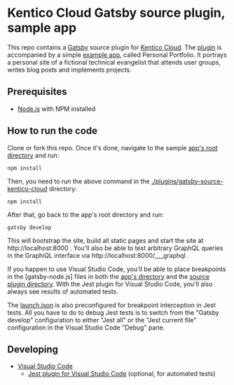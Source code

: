 # Kentico Cloud Gatsby source plugin, sample app 

This repo contains a [Gatsby](https://www.gatsbyjs.org/) source plugin for [Kentico Cloud](https://www.kenticocloud.com/). The [plugin](https://github.com/Kentico/cloud-gatsby/tree/master/plugins/gatsby-source-kentico-cloud) is accompanied by a simple [example app](https://github.com/Kentico/cloud-gatsby/tree/master/src), called Personal Portfolio. It portrays a personal site of a fictional technical evangelist that attends user groups, writes blog posts and implements projects.

## Prerequisites

* [Node.js](https://nodejs.org/) with NPM installed

## How to run the code

Clone or fork this repo. Once it's done, navigate to the sample [app's root directory](https://github.com/Kentico/cloud-gatsby/tree/master/src) and run:

`npm install`

Then, you need to run the above command in the [./plugins/gatsby-source-kentico-cloud](https://github.com/Kentico/cloud-gatsby/tree/master/plugins/gatsby-source-kentico-cloud) directory:

`npm install`

After that, go back to the app's root directory and run:

`gatsby develop`

This will bootstrap the site, build all static pages and start the site at http://localhost:8000 . You'll also be able to test arbitrary GraphQL queries in the GraphiQL interface via http://localhost:8000/___graphql .

If you happen to use Visual Studio Code, you'll be able to place breakpoints in the [gatsby-node.js] files in both the [app's directory](https://github.com/Kentico/cloud-gatsby/blob/master/gatsby-node.js) and the [source plugin directory](https://github.com/Kentico/cloud-gatsby/blob/master/plugins/gatsby-source-kentico-cloud/gatsby-node.js). With the Jest plugin for Visual Studio Code, you'll also always see results of automated tests.

The [launch.json](https://github.com/Kentico/cloud-gatsby/blob/master/.vscode/launch.json) is also preconfigured for breakpoint interception in Jest tests. All you have to do to debug Jest tests is to switch from the "Gatsby develop" configuration to either "Jest all" or the "Jest current file" configuration in the Visual Studio Code "Debug" pane.

## Developing
* [Visual Studio Code](https://code.visualstudio.com/)
    * [Jest plugin for Visual Studio Code](https://marketplace.visualstudio.com/items?itemName=Orta.vscode-jest) (optional, for automated tests)
